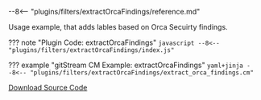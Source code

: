 --8<-- "plugins/filters/extractOrcaFindings/reference.md"

Usage example, that adds lables based on Orca Secuirty findings.

??? note "Plugin Code: extractOrcaFindings"
    ```javascript
    --8<-- "plugins/filters/extractOrcaFindings/index.js"
    ```
    <div class="result" markdown>
    <span>
    </span>
    </div>


??? example "gitStream CM Example: extractOrcaFindings"
    ```yaml+jinja
    --8<-- "plugins/filters/extractOrcaFindings/extract_orca_findings.cm"
    ```
    <div class="result" markdown>
    <span>
    </span>
    </div>

[Download Source Code](https://github.com/linear-b/gitstream/tree/main/plugins/filters/extractOrcaFindings)
